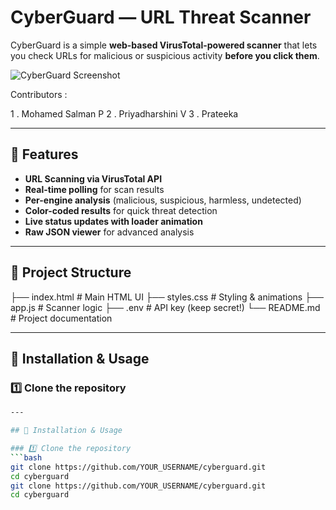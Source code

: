 # CyberGuard — URL Threat Scanner

CyberGuard is a simple **web-based VirusTotal-powered scanner** that lets you check URLs for malicious or suspicious activity **before you click them**.

![CyberGuard Screenshot](screenshot.png) <!-- Optional: replace with your screenshot -->


Contributors :

1 . Mohamed Salman P
2 . Priyadharshini V
3 . Prateeka

---

## 🚀 Features
- **URL Scanning via VirusTotal API**
- **Real-time polling** for scan results
- **Per-engine analysis** (malicious, suspicious, harmless, undetected)
- **Color-coded results** for quick threat detection
- **Live status updates with loader animation**
- **Raw JSON viewer** for advanced analysis

---

## 📂 Project Structure
├── index.html # Main HTML UI
├── styles.css # Styling & animations
├── app.js # Scanner logic
├── .env # API key (keep secret!)
└── README.md # Project documentation

---

## 🔧 Installation & Usage

### 1️⃣ Clone the repository
```bash
---

## 🔧 Installation & Usage

### 1️⃣ Clone the repository
```bash
git clone https://github.com/YOUR_USERNAME/cyberguard.git
cd cyberguard
git clone https://github.com/YOUR_USERNAME/cyberguard.git
cd cyberguard
